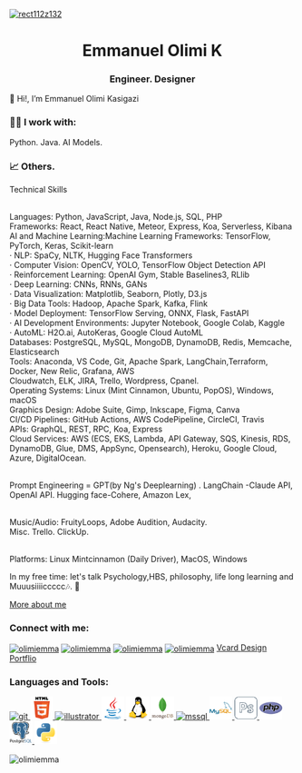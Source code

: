 
<a href="https://news.mit.edu/2022/new-world-learning-mit-ocw-emmanuel-kasigazi-1107"  target="_blank" > ![rect112z132](https://github.com/olimiemma/olimiemma/assets/98601170/109b1c04-65a9-4694-9f22-341253c2ec3f) </a>

<h1 align="center"> Emmanuel Olimi K </h1>
<h3 align="center">  Engineer. Designer </h3>

👋 Hi!, I’m Emmanuel Olimi Kasigazi

<h3 align="left">   👨‍💻  I work with:</h3>
Python. Java. AI Models.

<h3 align="left"> 📈 Others. </h3>
Technical Skills

<br>Languages: Python, JavaScript, Java, Node.js, SQL, PHP
<br>Frameworks: React, React Native, Meteor, Express, Koa, Serverless, Kibana
<br>AI and Machine Learning:Machine Learning Frameworks: TensorFlow, PyTorch, Keras, Scikit-learn
<br>· NLP: SpaCy, NLTK, Hugging Face Transformers
<br>· Computer Vision: OpenCV, YOLO, TensorFlow Object Detection API
<br>· Reinforcement Learning: OpenAI Gym, Stable Baselines3, RLlib
<br>· Deep Learning: CNNs, RNNs, GANs
<br>· Data Visualization: Matplotlib, Seaborn, Plotly, D3.js
<br>· Big Data Tools: Hadoop, Apache Spark, Kafka, Flink
<br>· Model Deployment: TensorFlow Serving, ONNX, Flask, FastAPI
<br>· AI Development Environments: Jupyter Notebook, Google Colab, Kaggle
<br>· AutoML: H2O.ai, AutoKeras, Google Cloud AutoML
<br>Databases: PostgreSQL, MySQL, MongoDB, DynamoDB, Redis, Memcache, Elasticsearch
<br>Tools: Anaconda, VS Code, Git, Apache Spark, LangChain,Terraform, Docker, New Relic, Grafana, AWS
<br>Cloudwatch, ELK, JIRA, Trello, Wordpress, Cpanel.
<br>Operating Systems: Linux (Mint Cinnamon, Ubuntu, PopOS), Windows, macOS
<br>Graphics Design: Adobe Suite, Gimp, Inkscape, Figma, Canva
<br>CI/CD Pipelines: GitHub Actions, AWS CodePipeline, CircleCI, Travis
<br>APIs: GraphQL, REST, RPC, Koa, Express
<br>Cloud Services: AWS (ECS, EKS, Lambda, API Gateway, SQS, Kinesis, RDS, DynamoDB, Glue, DMS,
AppSync, Opensearch), Heroku, Google Cloud, Azure, DigitalOcean.

           
<br> Prompt Engineering = GPT(by Ng's Deeplearning) . LangChain -Claude API, OpenAI API. Hugging face-Cohere, Amazon Lex,

<br>Music/Audio: FruityLoops, Adobe Audition, Audacity.
<br> Misc. Trello. ClickUp. 
 
 <br>Platforms: Linux Mintcinnamon  (Daily Driver), MacOS, Windows<br>
<p>

  
 In my free time: let's talk Psychology,HBS, philosophy, life long learning and Muuusiiiiccccc🎶. 🙂

<a href="https://linktr.ee/olimiemma">More about me</a>

  

<h3 align="left">Connect with me:</h3>
<p align="left">
 
<a href="https://twitter.com/olimiemma" target="blank"><img align="center" src="https://raw.githubusercontent.com/rahuldkjain/github-profile-readme-generator/master/src/images/icons/Social/twitter.svg" alt="olimiemma" height="30" width="40" /></a>
<a href="https://linkedin.com/in/olimiemma" target="blank"><img align="center" src="https://raw.githubusercontent.com/rahuldkjain/github-profile-readme-generator/master/src/images/icons/Social/linked-in-alt.svg" alt="olimiemma" height="30" width="40" /></a>
<a href="https://stackoverflow.com/users/olimiemma" target="blank"><img align="center" src="https://raw.githubusercontent.com/rahuldkjain/github-profile-readme-generator/master/src/images/icons/Social/stack-overflow.svg" alt="olimiemma" height="30" width="40" /></a>
<a href="https://fb.com/olimiemma" target="blank"><img align="center" src="https://raw.githubusercontent.com/rahuldkjain/github-profile-readme-generator/master/src/images/icons/Social/facebook.svg" alt="olimiemma" height="30" width="40" /></a>
<a href="https://olimi.wazigrouplimited.com"> Vcard </a>
<a href="http://olimiemma.wazigrouplimited.com/"> Design Portflio </a>
</p>

<h3 align="left">Languages and Tools:</h3>
<p align="left"> <a href="https://git-scm.com/" target="_blank" rel="noreferrer"> <img src="https://www.vectorlogo.zone/logos/git-scm/git-scm-icon.svg" alt="git" width="40" height="40"/> </a> <a href="https://www.w3.org/html/" target="_blank" rel="noreferrer"> <img src="https://raw.githubusercontent.com/devicons/devicon/master/icons/html5/html5-original-wordmark.svg" alt="html5" width="40" height="40"/> </a> <a href="https://www.adobe.com/in/products/illustrator.html" target="_blank" rel="noreferrer"> <img src="https://www.vectorlogo.zone/logos/adobe_illustrator/adobe_illustrator-icon.svg" alt="illustrator" width="40" height="40"/> </a> <a href="https://www.java.com" target="_blank" rel="noreferrer"> <img src="https://raw.githubusercontent.com/devicons/devicon/master/icons/java/java-original.svg" alt="java" width="40" height="40"/> </a> <a href="https://www.linux.org/" target="_blank" rel="noreferrer"> <img src="https://raw.githubusercontent.com/devicons/devicon/master/icons/linux/linux-original.svg" alt="linux" width="40" height="40"/> </a> <a href="https://www.mongodb.com/" target="_blank" rel="noreferrer"> <img src="https://raw.githubusercontent.com/devicons/devicon/master/icons/mongodb/mongodb-original-wordmark.svg" alt="mongodb" width="40" height="40"/> </a> <a href="https://www.microsoft.com/en-us/sql-server" target="_blank" rel="noreferrer"> <img src="https://www.svgrepo.com/show/303229/microsoft-sql-server-logo.svg" alt="mssql" width="40" height="40"/> </a> <a href="https://www.mysql.com/" target="_blank" rel="noreferrer"> <img src="https://raw.githubusercontent.com/devicons/devicon/master/icons/mysql/mysql-original-wordmark.svg" alt="mysql" width="40" height="40"/> </a> <a href="https://www.photoshop.com/en" target="_blank" rel="noreferrer"> <img src="https://raw.githubusercontent.com/devicons/devicon/master/icons/photoshop/photoshop-line.svg" alt="photoshop" width="40" height="40"/> </a> <a href="https://www.php.net" target="_blank" rel="noreferrer"> <img src="https://raw.githubusercontent.com/devicons/devicon/master/icons/php/php-original.svg" alt="php" width="40" height="40"/> </a> <a href="https://www.postgresql.org" target="_blank" rel="noreferrer"> <img src="https://raw.githubusercontent.com/devicons/devicon/master/icons/postgresql/postgresql-original-wordmark.svg" alt="postgresql" width="40" height="40"/> </a> <a href="https://www.python.org" target="_blank" rel="noreferrer"> <img src="https://raw.githubusercontent.com/devicons/devicon/master/icons/python/python-original.svg" alt="python" width="40" height="40"/> </a> </p>

<p><img align="center" src="https://github-readme-stats.vercel.app/api/top-langs?username=olimiemma&show_icons=true&locale=en&layout=compact" alt="olimiemma" /></p>
